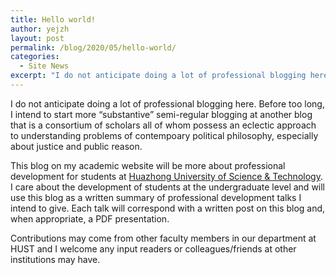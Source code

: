 ```yaml
---
title: Hello world!
author: yejzh 
layout: post
permalink: /blog/2020/05/hello-world/
categories:
  - Site News
excerpt: "I do not anticipate doing a lot of professional blogging here. When I do, it'll largely be about Rational Choice, Game Theory, or professional development for students in political philosophy."
---
```



I do not anticipate doing a lot of professional blogging here. Before too long, I intend to start more “substantive” semi-regular blogging at another blog that is a consortium of scholars all of whom possess an eclectic approach to understanding problems of contempoary political philosophy, especially about justice and public reason. 

This blog on my academic website will be more about professional development for students at [Huazhong University of Science & Technology][1]. I care about the development of students at the undergraduate level and will use this blog as a written summary of professional development talks I intend to give. Each talk will correspond with a written post on this blog and, when appropriate, a PDF presentation.

Contributions may come from other faculty members in our department at HUST and I welcome any input readers or colleagues/friends at other institutions may have.

 [1]: http://www.hust.edu.cn/
